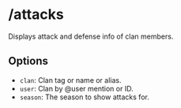 # /attacks

Displays attack and defense info of clan members.

## Options

* `clan`: Clan tag or name or alias.
* `user`: Clan by @user mention or ID.
* `season`: The season to show attacks for.
